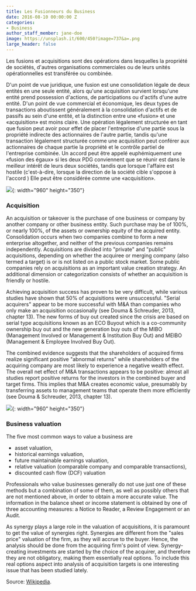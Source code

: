 ```yaml
---
title: Les Fusionneurs du Business
date: 2016-08-10 00:00:00 Z
categories:
- Business
author_staff_member: jane-doe
image: https://unsplash.it/600/450?image=737&a=.png
large_header: false
---
```


Les fusions et acquisitions sont des opérations dans lesquelles la propriété de sociétés, d'autres organisations commerciales ou de leurs unités opérationnelles est transférée ou combinée.

D'un point de vue juridique, une fusion est une consolidation légale de deux entités en une seule entité, alors qu'une acquisition survient lorsqu'une entité prend possession d'actions, de participations ou d'actifs d'une autre entité. D'un point de vue commercial et économique, les deux types de transactions aboutissent généralement à la consolidation d'actifs et de passifs au sein d'une entité, et la distinction entre une «fusion» et une «acquisition» est moins claire. Une opération légalement structurée en tant que fusion peut avoir pour effet de placer l'entreprise d'une partie sous la propriété indirecte des actionnaires de l'autre partie, tandis qu'une transaction légalement structurée comme une acquisition peut conférer aux actionnaires de chaque partie la propriété et le contrôle partiel de l'entreprise combinée. Un accord peut être appelé euphémiquement une «fusion des égaux» si les deux PDG conviennent que se réunir est dans le meilleur intérêt de leurs deux sociétés, tandis que lorsque l'affaire est hostile (c'est-à-dire, lorsque la direction de la société cible s'oppose à l'accord ) Elle peut être considérée comme une «acquisition».


![](https://unsplash.it/960/350?image=617){: width="960" height="350"}

### Acquisition

An acquisition or takeover is the purchase of one business or company by another company or other business entity. Such purchase may be of 100%, or nearly 100%, of the assets or ownership equity of the acquired entity. Consolidation occurs when two companies combine to form a new enterprise altogether, and neither of the previous companies remains independently. Acquisitions are divided into "private" and "public" acquisitions, depending on whether the acquiree or merging company (also termed a target) is or is not listed on a public stock market. Some public companies rely on acquisitions as an important value creation strategy. An additional dimension or categorization consists of whether an acquisition is friendly or hostile.

Achieving acquisition success has proven to be very difficult, while various studies have shown that 50% of acquisitions were unsuccessful. "Serial acquirers" appear to be more successful with M&A than companies who only make an acquisition occasionally (see Douma & Schreuder, 2013, chapter 13). The new forms of buy out created since the crisis are based on serial type acquisitions known as an ECO Buyout which is a co-community ownership buy out and the new generation buy outs of the MIBO (Management Involved or Management & Institution Buy Out) and MEIBO (Management & Employee Involved Buy Out).

The combined evidence suggests that the shareholders of acquired firms realize significant positive "abnormal returns" while shareholders of the acquiring company are most likely to experience a negative wealth effect. The overall net effect of M&A transactions appears to be positive: almost all studies report positive returns for the investors in the combined buyer and target firms. This implies that M&A creates economic value, presumably by transferring assets to management teams that operate them more efficiently (see Douma & Schreuder, 2013, chapter 13).


![](https://unsplash.it/960/350?image=864){: width="960" height="350"}

### Business valuation

The five most common ways to value a business are

* asset valuation,
* historical earnings valuation,
* future maintainable earnings valuation,
* relative valuation (comparable company and comparable transactions),
* discounted cash flow (DCF) valuation

Professionals who value businesses generally do not use just one of these methods but a combination of some of them, as well as possibly others that are not mentioned above, in order to obtain a more accurate value. The information in the balance sheet or income statement is obtained by one of three accounting measures: a Notice to Reader, a Review Engagement or an Audit.

As synergy plays a large role in the valuation of acquisitions, it is paramount to get the value of synergies right. Synergies are different from the "sales price" valuation of the firm, as they will accrue to the buyer. Hence, the analysis should be done from the acquiring firm's point of view. Synergy-creating investments are started by the choice of the acquirer, and therefore they are not obligatory, making them essentially real options. To include this real options aspect into analysis of acquisition targets is one interesting issue that has been studied lately.

Source: [Wikipedia](https://en.wikipedia.org/wiki/Mergers_and_acquisitions).
